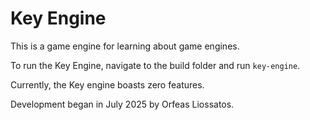 # Key Engine
This is a game engine for learning about game engines.

To run the Key Engine, navigate to the build folder and run `key-engine`.

Currently, the Key engine boasts zero features.

Development began in July 2025 by Orfeas Liossatos.
